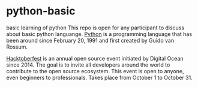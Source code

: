 # python-basic
basic learning of python
This repo is open for any participant to discuss about basic python languange. [Python](https://www.python.org/) is a programming language that has been around since February 20, 1991 and first created by Guido van Rossum.  

[Hacktoberfest](https://hacktoberfest.digitalocean.com/ "Hacktoberfest's Homepage") is an annual open source event initiated by Digital Ocean since 2014. The goal is to invite all developers around the world to contribute to the open source ecosystem. This event is open to anyone, even beginners to professionals. Takes place from October 1 to October 31.
